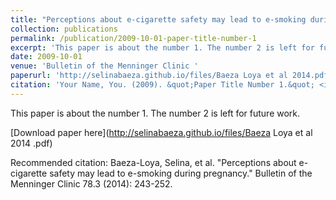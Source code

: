 ```yaml
---
title: "Perceptions about e-cigarette safety may lead to e-smoking during pregnancy"
collection: publications
permalink: /publication/2009-10-01-paper-title-number-1
excerpt: 'This paper is about the number 1. The number 2 is left for future work.'
date: 2009-10-01
venue: 'Bulletin of the Menninger Clinic '
paperurl: 'http://selinabaeza.github.io/files/Baeza Loya et al 2014.pdf'
citation: 'Your Name, You. (2009). &quot;Paper Title Number 1.&quot; <i>Journal 1</i>. 1(1).'
---
```

This paper is about the number 1. The number 2 is left for future work.

[Download paper here](http://selinabaeza.github.io/files/Baeza Loya et al 2014 .pdf)

Recommended citation: Baeza-Loya, Selina, et al. "Perceptions about e-cigarette safety may lead to e-smoking during pregnancy." Bulletin of the Menninger Clinic 78.3 (2014): 243-252.
